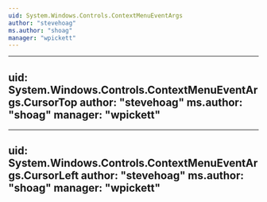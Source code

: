 ```yaml
---
uid: System.Windows.Controls.ContextMenuEventArgs
author: "stevehoag"
ms.author: "shoag"
manager: "wpickett"
---
```


---
uid: System.Windows.Controls.ContextMenuEventArgs.CursorTop
author: "stevehoag"
ms.author: "shoag"
manager: "wpickett"
---

---
uid: System.Windows.Controls.ContextMenuEventArgs.CursorLeft
author: "stevehoag"
ms.author: "shoag"
manager: "wpickett"
---
